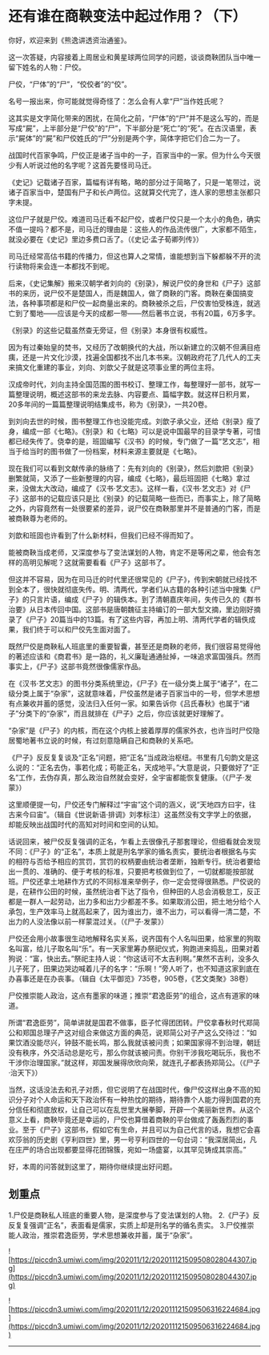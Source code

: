 # 还有谁在商鞅变法中起过作用？（下）

你好，欢迎来到《熊逸讲透资治通鉴》。

这一次答疑，内容接着上周居业和黄星球两位同学的问题，谈谈商鞅团队当中唯一留下姓名的人物：尸佼。

尸佼，“尸体”的“尸”，“佼佼者”的“佼”。

名号一报出来，你可能就觉得奇怪了：怎么会有人拿“尸”当作姓氏呢？

这其实是文字简化带来的困扰，在简化之前，“尸体”的“尸”并不是这么写的，而是写成“屍”，上半部分是“尸佼”的“尸”，下半部分是“死亡”的“死”。在古汉语里，表示“屍体”的“屍”和尸佼姓氏的“尸”分别是两个字，简体字把它们合二为一了。

战国时代百家争鸣，尸佼正是诸子当中的一子，百家当中的一家。但为什么今天很少有人听说过他的名字呢？这首先要怪司马迁。

《史记》记载诸子百家，篇幅有详有略，略的部分过于简略了，只是一笔带过，说诸子百家当中，楚国有尸子和长卢两位。这就算交代完了，连人家的思想主张都只字未提。

这位尸子就是尸佼。难道司马迁看不起尸佼，或者尸佼只是一个太小的角色，确实不值一提吗？都不是，司马迁的理由是：这些人的作品流传很广，大家都不陌生，就没必要在《史记》里边多费口舌了。（《史记·孟子荀卿列传》）

司马迁经常高估书籍的传播力，但这也算人之常情，谁能想到当下躲都躲不开的流行读物将来会连一本都找不到呢。

后来，《史记集解》搬来汉朝学者刘向的《别录》，解说尸佼的身世和《尸子》这部书的来历，说尸佼不是楚国人，而是魏国人，做了商鞅的门客。商鞅在秦国搞变法，各种事项都是和尸佼一起商量出来的。商鞅被杀之后，尸佼害怕受株连，就逃亡到了蜀地——应该是今天的成都一带——然后著书立说，书有20篇，6万多字。

《别录》的这些记载虽然查无旁证，但《别录》本身很有权威性。

因为有过秦始皇的焚书，又经历了改朝换代的大战，所以新建立的汉朝不但满目疮痍，还是一片文化沙漠，找遍全国都找不出几本书来。汉朝政府花了几代人的工夫来搞文化重建的事业，刘向、刘歆父子就是这项事业里的两位主将。

汉成帝时代，刘向主持全国范围的图书校订、整理工作，每整理好一部书，就写一篇整理说明，概述这部书的来龙去脉、内容要点、篇幅字数。就这样日积月累，20多年间的一篇篇整理说明结集成书，称为《别录》，一共20卷。

到刘向去世的时候，图书整理工作也没能完成。刘歆子承父业，还给《别录》瘦了身，编成一部《七略》。《别录》和《七略》可以是说中国最早的目录学专著，可惜都已经失传了。侥幸的是，班固编写《汉书》的时候，专门做了一篇“艺文志”，相当于给当时的图书做了一份档案，材料来源主要就是《七略》。

现在我们可以看到文献传承的脉络了：先有刘向的《别录》，然后刘歆把《别录》删繁就简，又添了一些新整理的内容，编成《七略》，最后班固把《七略》拿过来，没做太大改动，编成了《汉书·艺文志》。这样一看，《汉书·艺文志》对《尸子》这部书的记载应该只是比《别录》的记载简略一些而已，而事实上，除了简略之外，内容竟然有一处很要紧的差异，说尸佼在商鞅那里并不是普通的门客，而是被商鞅尊为老师的。

刘歆和班固也许看到了什么新材料，但我们已经不得而知了。

能被商鞅当成老师，又深度参与了变法谋划的人物，肯定不是等闲之辈，他会有怎样的高明见解呢？这就需要看看《尸子》这部书了。

但这并不容易，因为在司马迁的时代里还很常见的《尸子》，传到宋朝就已经找不到全本了，很快就彻底失传。明、清两代，学者们从古籍的各种引述当中搜集《尸子》的只言片语，编成《尸子》的辑佚本。到了清朝嘉庆年间，失传已久的《群书治要》从日本传回中国。这部书是唐朝魏征主持编订的一部大型文摘，里边刚好摘录了《尸子》20篇当中的13篇。有了这些内容，再加上明、清两代学者的辑佚成果，我们终于可以和尸佼先生面对面了。

既然尸佼是商鞅私人班底里的重要智囊，甚至还是商鞅的老师，我们很容易觉得他的著述应该和《商君书》是一路的，礼义廉耻通通扯掉，一味追求富国强兵。然而事实上，《尸子》这部书竟然很像儒家作品。

在《汉书·艺文志》的图书分类系统里边，《尸子》在一级分类上属于“诸子”，在二级分类上属于“杂家”，这就意味着，尸佼虽然是诸子百家当中的一号，但学术思想有点兼收并蓄的感觉，没法归入任何一家。如果告诉你《吕氏春秋》也属于“诸子”分类下的“杂家”，而且就排在《尸子》之后，你应该就更好理解了。

“杂家”是《尸子》的内核，而在这个内核上披着厚厚的儒家外衣，也许当时尸佼隐居蜀地著书立说的时候，有过刻意隐瞒自己和商鞅的关系吧。

《尸子》反反复复谈及“正名”问题，把“正名”当成政治枢纽。书里有几句韵文是这么说的：“正名去伪，事若化成；苟能正名，天成地平。”大意是说，只要做好了“正名”工作，去伪存真，那么政治自然就会变好，全宇宙都能恢复健康。（《尸子·发蒙》）

这里顺便提一句，尸佼还专门解释过“宇宙”这个词的涵义，说“天地四方曰宇，往古来今曰宙”。（辑自《世说新语·排调》刘孝标注）这虽然没有文字学上的依据，却能反映出战国时代的高知对时间和空间的认知。

话说回来，被尸佼反复强调的正名，乍看上去很像孔子那套理论，但细看就会发现不同：《尸子》的“正名”，本质上就是刑名学家的循名责实，要统治者根据名与实的相符与否给予相应的赏罚，赏罚的权柄要由统治者垄断，独断专行。统治者要给出一贯的、准确的、便于考核的标准，只要把考核做到位了，一切就都能按部就班。尸佼还拿土地耕作方式的不同标准来举例子，你一定会觉得很熟悉。尸佼说的是，在耕作公田的时候，虽然统治者下达了指令，但种田的人总会消极怠工，反正都是一群人一起劳动，出力多和出力少都差不多。如果取消公田，把土地分给个人承包，生产效率马上就高起来了，因为谁出力，谁不出力，可以看得一清二楚，不出力的人没法像以前一样蒙混过关。（《尸子·发蒙》）

尸佼还会用小故事很生动地解释名实关系，说齐国有个人名叫田果，给家里的狗取名叫富，给儿子取名叫“乐”。有一天家里筹办祭祀仪式，狗跑进来捣乱，田果对着狗说：“富，快出去。”祭祀主持人说：“你这话可不太吉利啊。”果然不吉利，没多久儿子死了，田果边哭边喊着儿子的名字：“乐啊！”旁人听了，也不知道这家到底在办喜事还是在办丧事。（辑自《太平御览》735卷，905卷，《艺文类聚》38卷）

尸佼推崇能人政治，这点有墨家的味道；推崇“君逸臣劳”的组合，这点有道家的味道。

所谓“君逸臣劳”，简单讲就是国君不做事，臣子忙得团团转。尸佼拿春秋时代郑简公和郑国总理子产这对组合来做这方面的典范，说郑简公对子产这么交待过：“如果饮酒没能尽兴，钟鼓不能长鸣，那么我就该被问责；如果国家得不到治理，朝廷没有秩序，外交活动总是吃亏，那么你就该被问责。你别干涉我吃喝玩乐，我也不干涉你治理国家。”就这样，郑国发展得欣欣向荣，就连孔子都表扬郑简公。（《尸子·治天下》）

当然，这话没法去和孔子对质，但它说明了在战国时代，像尸佼这样出身不高的知识分子对个人命运和天下政治怀有一种热忱的期待，期待靠个人能力得到国君的充分信任和彻底放权，让自己可以在乱世里大展拳脚，开辟一个美丽新世界。从这个意义上看，商鞅毕竟还是幸运的，尸佼也算借着商鞅的平台做成了轰轰烈烈的事业。至于《尸子》这部书，假如它有生命，并且可以为自己代言的话，我想它会喜欢莎翁的历史剧《亨利四世》里，男一号亨利四世的一句台词：“我深居简出，凡在庄严的场合出现都要显得花团锦簇，宛如一场盛宴，以其罕见铸成其崇高。”

好，本周的问答就到这里了，期待你继续提出好问题。

## 划重点

1.尸佼是商鞅私人班底的重要人物，是深度参与了变法谋划的人物。
2.《尸子》反反复复强调“正名”，表面看是儒家，实质上却是刑名学的循名责实。
3.尸佼推崇能人政治，推崇君逸臣劳，学术思想兼收并蓄，属于“杂家”。

![https://piccdn3.umiwi.com/img/202011/12/202011121509508028044307.jpg](https://piccdn3.umiwi.com/img/202011/12/202011121509508028044307.jpg)

![https://piccdn3.umiwi.com/img/202011/12/202011121509506316224684.jpg](https://piccdn3.umiwi.com/img/202011/12/202011121509506316224684.jpg)

---
